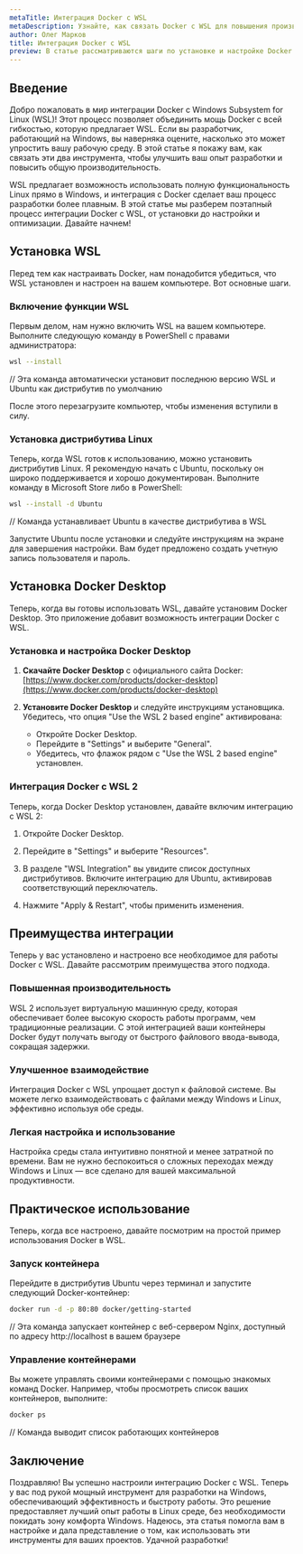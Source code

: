 ```yaml
---
metaTitle: Интеграция Docker с WSL
metaDescription: Узнайте, как связать Docker с WSL для повышения производительности и удобства разработки - рассмотрим установку, настройку и оптимизацию этих инструментов
author: Олег Марков
title: Интеграция Docker с WSL
preview: В статье рассматриваются шаги по установке и настройке Docker в WSL - а также преимущества такой интеграции и практические примеры использования
---
```


## Введение

Добро пожаловать в мир интеграции Docker с Windows Subsystem for Linux (WSL)! Этот процесс позволяет объединить мощь Docker с всей гибкостью, которую предлагает WSL. Если вы разработчик, работающий на Windows, вы наверняка оцените, насколько это может упростить вашу рабочую среду. В этой статье я покажу вам, как связать эти два инструмента, чтобы улучшить ваш опыт разработки и повысить общую производительность.

WSL предлагает возможность использовать полную функциональность Linux прямо в Windows, и интеграция с Docker сделает ваш процесс разработки более плавным. В этой статье мы разберем поэтапный процесс интеграции Docker с WSL, от установки до настройки и оптимизации. Давайте начнем!

## Установка WSL

Перед тем как настраивать Docker, нам понадобится убедиться, что WSL установлен и настроен на вашем компьютере. Вот основные шаги.

### Включение функции WSL

Первым делом, нам нужно включить WSL на вашем компьютере. Выполните следующую команду в PowerShell с правами администратора:

```bash
wsl --install
```

// Эта команда автоматически установит последнюю версию WSL и Ubuntu как дистрибутив по умолчанию

После этого перезагрузите компьютер, чтобы изменения вступили в силу.

### Установка дистрибутива Linux

Теперь, когда WSL готов к использованию, можно установить дистрибутив Linux. Я рекомендую начать с Ubuntu, поскольку он широко поддерживается и хорошо документирован. Выполните команду в Microsoft Store либо в PowerShell:

```bash
wsl --install -d Ubuntu
```

// Команда устанавливает Ubuntu в качестве дистрибутива в WSL

Запустите Ubuntu после установки и следуйте инструкциям на экране для завершения настройки. Вам будет предложено создать учетную запись пользователя и пароль.

## Установка Docker Desktop

Теперь, когда вы готовы использовать WSL, давайте установим Docker Desktop. Это приложение добавит возможность интеграции Docker с WSL.

### Установка и настройка Docker Desktop

1. **Скачайте Docker Desktop** с официального сайта Docker: [https://www.docker.com/products/docker-desktop](https://www.docker.com/products/docker-desktop)

2. **Установите Docker Desktop** и следуйте инструкциям установщика. Убедитесь, что опция "Use the WSL 2 based engine" активирована:

   - Откройте Docker Desktop.
   - Перейдите в "Settings" и выберите "General".
   - Убедитесь, что флажок рядом с "Use the WSL 2 based engine" установлен.

### Интеграция Docker с WSL 2

Теперь, когда Docker Desktop установлен, давайте включим интеграцию с WSL 2:

1. Откройте Docker Desktop.

2. Перейдите в "Settings" и выберите "Resources".

3. В разделе "WSL Integration" вы увидите список доступных дистрибутивов. Включите интеграцию для Ubuntu, активировав соответствующий переключатель.

4. Нажмите "Apply & Restart", чтобы применить изменения.

## Преимущества интеграции

Теперь у вас установлено и настроено все необходимое для работы Docker с WSL. Давайте рассмотрим преимущества этого подхода.

### Повышенная производительность

WSL 2 использует виртуальную машинную среду, которая обеспечивает более высокую скорость работы программ, чем традиционные реализации. С этой интеграцией ваши контейнеры Docker будут получать выгоду от быстрого файлового ввода-вывода, сокращая задержки.

### Улучшенное взаимодействие

Интеграция Docker с WSL упрощает доступ к файловой системе. Вы можете легко взаимодействовать с файлами между Windows и Linux, эффективно используя обе среды.

### Легкая настройка и использование

Настройка среды стала интуитивно понятной и менее затратной по времени. Вам не нужно беспокоиться о сложных переходах между Windows и Linux — все сделано для вашей максимальной продуктивности.

## Практическое использование

Теперь, когда все настроено, давайте посмотрим на простой пример использования Docker в WSL.

### Запуск контейнера

Перейдите в дистрибутив Ubuntu через терминал и запустите следующий Docker-контейнер:

```bash
docker run -d -p 80:80 docker/getting-started
```

// Эта команда запускает контейнер с веб-сервером Nginx, доступный по адресу http://localhost в вашем браузере

### Управление контейнерами

Вы можете управлять своими контейнерами с помощью знакомых команд Docker. Например, чтобы просмотреть список ваших контейнеров, выполните:

```bash
docker ps
```

// Команда выводит список работающих контейнеров

## Заключение

Поздравляю! Вы успешно настроили интеграцию Docker с WSL. Теперь у вас под рукой мощный инструмент для разработки на Windows, обеспечивающий эффективность и быстроту работы. Это решение предоставляет лучший опыт работы в Linux среде, без необходимости покидать зону комфорта Windows. Надеюсь, эта статья помогла вам в настройке и дала представление о том, как использовать эти инструменты для ваших проектов. Удачной разработки!